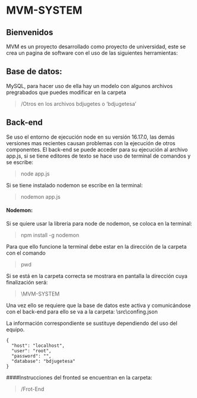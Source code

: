 # MVM-SYSTEM

## Bienvenidos 
MVM es un proyecto desarrollado como proyecto de universidad, este se crea un pagina de software con el uso de las siguientes herramientas:

## Base de datos: 
MySQL, para hacer uso de ella hay un modelo con algunos archivos pregrabados que puedes modificar en la carpeta 
>/Otros en los archivos bdjugetes o ‘bdjugetesa’

## Back-end 
Se uso el entorno de ejecución node en su versión 16.17.0, las demás versiones mas recientes causan problemas con la ejecución de otros componentes. El back-end  se puede acceder para su ejecución al archivo app.js, si se tiene editores de texto se hace uso de terminal de comandos y se escribe:

> node app.js 

Si se tiene instalado nodemon se escribe en la terminal:

> nodemon app.js

####  Nodemon:
Si se quiere usar la libreria para node de nodemon, se coloca en la terminal:
> npm install -g nodemon

Para que ello funcione la terminal debe estar en la dirección de la carpeta con el comando 

> pwd 

Si se está en la carpeta correcta se mostrara en pantalla la dirección cuya finalización será:

> \MVM-SYSTEM

Una vez ello se requiere que la base de datos este activa y comunicándose con el back-end  para ello se va a la carpeta:
\src\confing.json

La información correspondiente se sustituye dependiendo del uso del equipo.



    {
      "host": "localhost",
      "user": "root",
      "password": "",
      "database": "bdjugetesa"
    }
    
 ####Instrucciones del fronted se encuentran en la carpeta:
> /Frot-End
